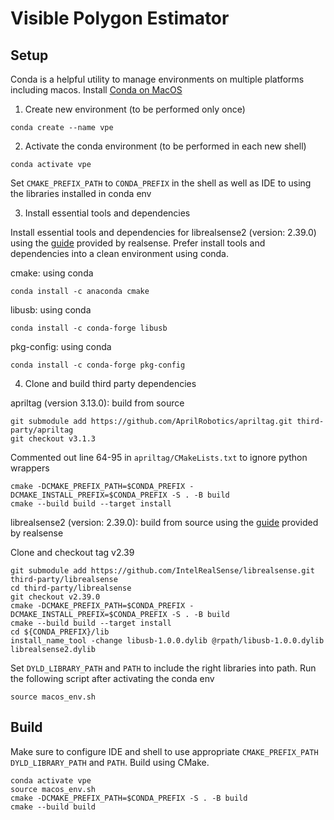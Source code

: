 # Visible Polygon Estimator

## Setup

Conda is a helpful utility to manage environments on multiple platforms including macos.
Install [Conda on MacOS](https://docs.conda.io/projects/conda/en/latest/user-guide/install/macos.html)

1. Create new environment (to be performed only once)

```shell
conda create --name vpe
```

2. Activate the conda environment (to be performed in each new shell)

```shell
conda activate vpe
```

Set `CMAKE_PREFIX_PATH` to `CONDA_PREFIX` in the shell as well as IDE to using the libraries installed in conda env

3. Install essential tools and dependencies

Install essential tools and dependencies for librealsense2 (version: 2.39.0) using the
[guide](https://github.com/IntelRealSense/librealsense/blob/v2.39.0/doc/installation_osx.md)
provided by realsense. Prefer install tools and dependencies into a clean environment using conda.

cmake: using conda

```shell
conda install -c anaconda cmake
```

libusb: using conda

```shell
conda install -c conda-forge libusb
```

pkg-config: using conda

```shell
conda install -c conda-forge pkg-config
```

4. Clone and build third party dependencies

apriltag (version 3.13.0): build from source

```shell
git submodule add https://github.com/AprilRobotics/apriltag.git third-party/apriltag
git checkout v3.1.3
```

Commented out line 64-95 in `apriltag/CMakeLists.txt` to ignore python wrappers

```shell
cmake -DCMAKE_PREFIX_PATH=$CONDA_PREFIX -DCMAKE_INSTALL_PREFIX=$CONDA_PREFIX -S . -B build
cmake --build build --target install
```

librealsense2 (version: 2.39.0): build from source using the
[guide](https://github.com/IntelRealSense/librealsense/blob/v2.39.0/doc/installation_osx.md)
provided by realsense

Clone and checkout tag v2.39

```shell
git submodule add https://github.com/IntelRealSense/librealsense.git third-party/librealsense
cd third-party/librealsense
git checkout v2.39.0
cmake -DCMAKE_PREFIX_PATH=$CONDA_PREFIX -DCMAKE_INSTALL_PREFIX=$CONDA_PREFIX -S . -B build
cmake --build build --target install
cd ${CONDA_PREFIX}/lib
install_name_tool -change libusb-1.0.0.dylib @rpath/libusb-1.0.0.dylib librealsense2.dylib
```

Set `DYLD_LIBRARY_PATH` and `PATH` to include the right libraries into path. Run the following script after activating
the conda env

```shell
source macos_env.sh
```

## Build

Make sure to configure IDE and shell to use appropriate `CMAKE_PREFIX_PATH` `DYLD_LIBRARY_PATH` and `PATH`. Build using
CMake.

```shell
conda activate vpe
source macos_env.sh
cmake -DCMAKE_PREFIX_PATH=$CONDA_PREFIX -S . -B build
cmake --build build
```